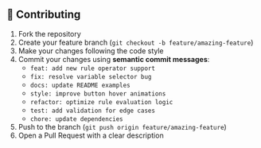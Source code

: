 ## 🤝 Contributing

1. Fork the repository
2. Create your feature branch (`git checkout -b feature/amazing-feature`)
3. Make your changes following the code style
4. Commit your changes using **semantic commit messages**:
   - `feat: add new rule operator support`
   - `fix: resolve variable selector bug`
   - `docs: update README examples`
   - `style: improve button hover animations`
   - `refactor: optimize rule evaluation logic`
   - `test: add validation for edge cases`
   - `chore: update dependencies`
5. Push to the branch (`git push origin feature/amazing-feature`)
6. Open a Pull Request with a clear description
